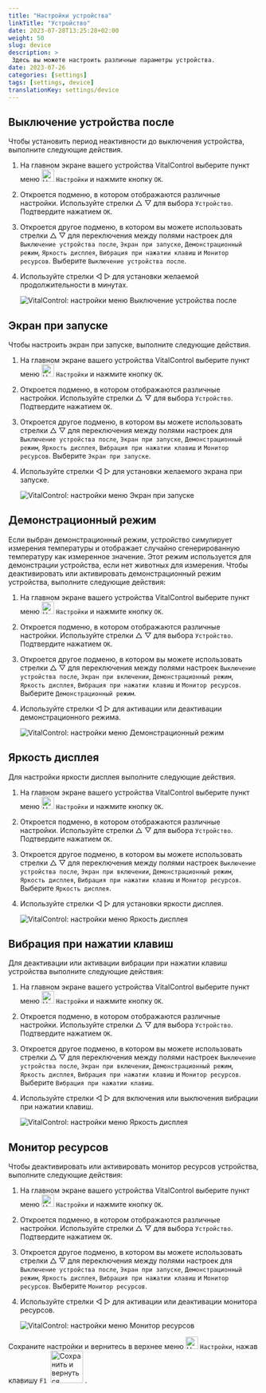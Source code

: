 ```yaml
---
title: "Настройки устройства"
linkTitle: "Устройство"
date: 2023-07-28T13:25:28+02:00
weight: 50
slug: device
description: >
 Здесь вы можете настроить различные параметры устройства.
date: 2023-07-26
categories: [settings]
tags: [settings, device]
translationKey: settings/device
---
```

## Выключение устройства после
Чтобы установить период неактивности до выключения устройства, выполните следующие действия.

1. На главном экране вашего устройства VitalControl выберите пункт меню <img src="/icons/gear.svg" width="25" align="bottom" alt="Настройки" /> `Настройки` и нажмите кнопку `OK`.

2. Откроется подменю, в котором отображаются различные настройки. Используйте стрелки △ ▽ для выбора `Устройство`. Подтвердите нажатием `OK`.

3. Откроется другое подменю, в котором вы можете использовать стрелки △ ▽ для переключения между полями настроек для `Выключение устройства после`, `Экран при запуске`, `Демонстрационный режим`, `Яркость дисплея`, `Вибрация при нажатии клавиш` и `Монитор ресурсов`. Выберите `Выключение устройства после`.

4. Используйте стрелки ◁ ▷ для установки желаемой продолжительности в минутах.

    ![VitalControl: настройки меню Выключение устройства после](../images/shutdowndeviceafter.png "Выключение устройства после")

## Экран при запуске

Чтобы настроить экран при запуске, выполните следующие действия.

1. На главном экране вашего устройства VitalControl выберите пункт меню <img src="/icons/gear.svg" width="25" align="bottom" alt="Настройки" /> `Настройки` и нажмите кнопку `OK`.

2. Откроется подменю, в котором отображаются различные настройки. Используйте стрелки △ ▽ для выбора `Устройство`. Подтвердите нажатием `OK`.

3. Откроется другое подменю, в котором вы можете использовать стрелки △ ▽ для переключения между полями настроек для `Выключение устройства после`, `Экран при запуске`, `Демонстрационный режим`, `Яркость дисплея`, `Вибрация при нажатии клавиш` и `Монитор ресурсов`. Выберите `Экран при запуске`.

4. Используйте стрелки ◁ ▷ для установки желаемого экрана при запуске.

    ![VitalControl: настройки меню Экран при запуске](../images/startupscreen.png "Экран при запуске")

## Демонстрационный режим

Если выбран демонстрационный режим, устройство симулирует измерения температуры и отображает случайно сгенерированную температуру как измеренное значение. Этот режим используется для демонстрации устройства, если нет животных для измерения. Чтобы деактивировать или активировать демонстрационный режим устройства, выполните следующие действия:

1. На главном экране вашего устройства VitalControl выберите пункт меню <img src="/icons/gear.svg" width="25" align="bottom" alt="Настройки" /> `Настройки` и нажмите кнопку `OK`.

2. Откроется подменю, в котором отображаются различные настройки. Используйте стрелки △ ▽ для выбора `Устройство`. Подтвердите нажатием `OK`.

3. Откроется другое подменю, в котором вы можете использовать стрелки △ ▽ для переключения между полями настроек `Выключение устройства после`, `Экран при включении`, `Демонстрационный режим`, `Яркость дисплея`, `Вибрация при нажатии клавиш` и `Монитор ресурсов`. Выберите `Демонстрационный режим`.

4. Используйте стрелки ◁ ▷ для активации или деактивации демонстрационного режима.

    ![VitalControl: настройки меню Демонстрационный режим](../images/demonstrationmode.png "Демонстрационный режим")

## Яркость дисплея

Для настройки яркости дисплея выполните следующие действия.

1. На главном экране вашего устройства VitalControl выберите пункт меню <img src="/icons/gear.svg" width="25" align="bottom" alt="Настройки" /> `Настройки` и нажмите кнопку `OK`.

2. Откроется подменю, в котором отображаются различные настройки. Используйте стрелки △ ▽ для выбора `Устройство`. Подтвердите нажатием `OK`.

3. Откроется другое подменю, в котором вы можете использовать стрелки △ ▽ для переключения между полями настроек `Выключение устройства после`, `Экран при включении`, `Демонстрационный режим`, `Яркость дисплея`, `Вибрация при нажатии клавиш` и `Монитор ресурсов`. Выберите `Яркость дисплея`.

4. Используйте стрелки ◁ ▷ для установки яркости дисплея.

    ![VitalControl: настройки меню Яркость дисплея](../images/displaybrightness.png "Яркость дисплея")

## Вибрация при нажатии клавиш

Для деактивации или активации вибрации при нажатии клавиш устройства выполните следующие действия:

1. На главном экране вашего устройства VitalControl выберите пункт меню <img src="/icons/gear.svg" width="25" align="bottom" alt="Настройки" /> `Настройки` и нажмите кнопку `OK`.

2. Откроется подменю, в котором отображаются различные настройки. Используйте стрелки △ ▽ для выбора `Устройство`. Подтвердите нажатием `OK`.

3. Откроется другое подменю, в котором вы можете использовать стрелки △ ▽ для переключения между полями настроек `Выключение устройства после`, `Экран при включении`, `Демонстрационный режим`, `Яркость дисплея`, `Вибрация при нажатии клавиш` и `Монитор ресурсов`. Выберите `Вибрация при нажатии клавиш`.

4. Используйте стрелки ◁ ▷ для включения или выключения вибрации при нажатии клавиш.

    ![VitalControl: настройки меню Яркость дисплея](../images/vibrationonkeypress.png "Яркость дисплея")

## Монитор ресурсов

Чтобы деактивировать или активировать монитор ресурсов устройства, выполните следующие действия:

1. На главном экране вашего устройства VitalControl выберите пункт меню <img src="/icons/gear.svg" width="25" align="bottom" alt="Настройки" /> `Настройки` и нажмите кнопку `OK`.

2. Откроется подменю, в котором отображаются различные настройки. Используйте стрелки △ ▽ для выбора `Устройство`. Подтвердите нажатием `OK`.

3. Откроется другое подменю, в котором вы можете использовать стрелки △ ▽ для переключения между полями настроек для `Выключение устройства после`, `Экран при запуске`, `Демонстрационный режим`, `Яркость дисплея`, `Вибрация при нажатии клавиш` и `Монитор ресурсов`. Выберите `Монитор ресурсов`.

4. Используйте стрелки ◁ ▷ для активации или деактивации монитора ресурсов.

    ![VitalControl: настройки меню Монитор ресурсов](../images/resourcemonitor.png "Монитор ресурсов")

Сохраните настройки и вернитесь в верхнее меню <img src="/icons/gear.svg" width="25" align="bottom" alt="Настройки" /> `Настройки`, нажав клавишу `F1` &nbsp;<img src="/icons/footer/save_exit.svg" width="65" align="bottom" alt="Сохранить и вернуться" />&nbsp;.
